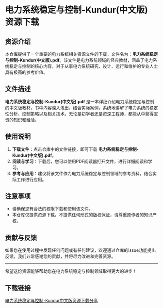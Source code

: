 # 电力系统稳定与控制-Kundur(中文版) 资源下载

## 资源介绍

本仓库提供了一个重要的电力系统相关资源文件的下载，文件名为：**电力系统稳定与控制-Kundur(中文版).pdf**。该文件是电力系统领域的经典教材，涵盖了电力系统稳定与控制的核心内容，对于从事电力系统研究、设计、运行和维护的专业人士具有极高的参考价值。

## 文件描述

**电力系统稳定与控制-Kundur(中文版).pdf** 是一本详细介绍电力系统稳定与控制的中文版教材。书中内容深入浅出，结合实际案例，系统地讲解了电力系统的稳定性分析、控制策略以及相关技术。无论是初学者还是资深工程师，都能从中获得宝贵的知识和经验。

## 使用说明

1. **下载文件**：点击仓库中的文件链接，即可下载 **电力系统稳定与控制-Kundur(中文版).pdf**。
2. **阅读与学习**：下载后，您可以使用PDF阅读器打开文件，进行详细阅读和学习。
3. **参考与应用**：建议将该文件作为电力系统稳定与控制领域的参考资料，结合实际工作进行应用。

## 注意事项

- 请确保您有合法的权限下载和使用该文件。
- 本仓库仅提供资源下载，不提供任何形式的版权保证，请尊重原作者的知识产权。

## 贡献与反馈

如果您在使用过程中发现任何问题或有任何建议，欢迎通过仓库的Issue功能提出反馈。我们非常感谢您的贡献，并将尽力改进和完善资源。

---

希望这份资源能够帮助您在电力系统稳定与控制领域取得更大的进步！

## 下载链接

[电力系统稳定与控制-Kundur中文版资源下载分享](https://pan.quark.cn/s/2a61fd77c1f3)